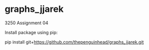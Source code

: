# graphs_jjarek
3250 Assignment 04

Install package using pip:

pip install git+https://github.com/thepenguinhead/graphs_jjarek.git

